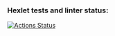 ### Hexlet tests and linter status:
[![Actions Status](https://github.com/sergeevamaaaa/frontend-project-44/actions/workflows/hexlet-check.yml/badge.svg)](https://github.com/sergeevamaaaa/frontend-project-44/actions)